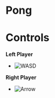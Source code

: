 # Pong

# Controls
 **Left Player**
  * ![WASD](https://github.com/Ferrochrom3/Pong/assets/132790622/949393aa-6809-4f33-a758-14f710c90c0e)

 **Right Player**
  * ![Arrow](https://github.com/Ferrochrom3/Pong/assets/132790622/fe8d0993-b26d-4294-8515-341417e235e8)
